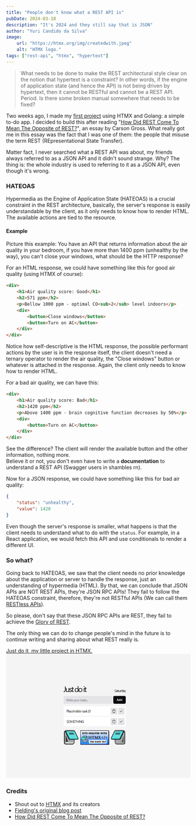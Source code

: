```yaml
---
title: "People don't know what a REST API is"
pubDate: 2024-03-18
description: "It's 2024 and they still say that is JSON"
author: "Yuri Candido da Silva"
image:
    url: "https://htmx.org/img/createdwith.jpeg"
    alt: "HTMX logo."
tags: ["rest-api", "htmx", "hypertext"]
---
```


> What needs to be done to make the REST architectural style clear on the notion that hypertext is a constraint? In other words, if the engine of application state (and hence the API) is not being driven by hypertext, then it cannot be RESTful and cannot be a REST API. Period. Is there some broken manual somewhere that needs to be fixed?

Two weeks ago, I made my <a href="https://github.com/yuirsilva/justdoit" target="_blank">first project</a> using HTMX and Golang: a simple to-do app. I decided to build this after reading "<a href="https://htmx.org/essays/how-did-rest-come-to-mean-the-opposite-of-rest/">How Did REST Come To Mean The Opposite of REST?</a>", an essay by Carson Gross. What really got me in this essay was the fact that I was one of them: the people that misuse the term REST (REpresentational State Transfer).

Matter fact, I never searched what a REST API was about, my friends always referred to as a JSON API and it didn't sound strange. Why? The thing is: the whole industry is used to referring to it as a JSON API, even though it's wrong.

### HATEOAS

Hypermedia as the Engine of Application State (HATEOAS) is a crucial constraint in the REST architecture, basically, the server's response is easily understandable by the client, as it only needs to know how to render HTML. The available actions are tied to the resource.

#### Example

Picture this example: You have an API that returns information about the air quality in your bedroom, if you have more than 1400 ppm (unhealthy by the way), you can't close your windows, what should be the HTTP response?

For an HTML response, we could have something like this for good air quality (using HTMX of course):

```html
<div>
    <h1>Air quality score: Good</h1>
    <h2>571 ppm</h2>
    <p>Bellow 1000 ppm - optimal CO<sub>2</sub> level indoors</p>
    <div>
        <button>Close windows</button>
        <button>Turn on AC</button>
    </div>
</div>
```

Notice how self-descriptive is the HTML response, the possible performant actions by the user is in the response itself, the client doesn't need a ternary operator to render the air quality, the "Close windows" button or whatever is attached in the response. Again, the client only needs to know how to render HTML.

For a bad air quality, we can have this:

```html
<div>
    <h1>Air quality score: Bad</h1>
    <h2>1420 ppm</h2>
    <p>Above 1400 ppm - brain cognitive function decreases by 50%</p>
    <div>
        <button>Turn on AC</button>
    </div>
</div>
```

See the difference? The client will render the available button and the other information, nothing more. \
Believe it or not, you don't even have to write a **documentation** to understand a REST API (Swagger users in shambles rn).

Now for a JSON response, we could have something like this for bad air quality:

```json
{
    "status": "unhealthy",
    "value": 1420
}
```

Even though the server's response is smaller, what happens is that the client needs to understand what to do with the `status`. For example, in a React application, we would fetch this API and use conditionals to render a different UI.

### So what?

Going back to HATEOAS, we saw that the client needs no prior knowledge about the application or server to handle the response, just an understanding of hypermedia (HTML). By that, we can conclude that JSON APIs are NOT REST APIs, they're JSON RPC APIs! They fail to follow the HATEOAS constraint, therefore, they're not RESTful APIs (We can call them <a href="https://htmx.org/essays/how-did-rest-come-to-mean-the-opposite-of-rest/#how-rest-came-to-mean-restless" target="_blank">RESTless APIs</a>).

So please, don't say that these JSON RPC APIs are REST, they fail to achieve the <a href="https://martinfowler.com/articles/richardsonMaturityModel.html" target="_blank">Glory of REST</a>.

The only thing we can do to change people's mind in the future is to continue writing and sharing about what REST really is.

<a href="https://github.com/yuirsilva/justdoit/tree/main" target="_blank">Just do it, my little project in HTMX.</a>
![Just do it, my little project in HTMX](https://github.com/yuirsilva/justdoit/blob/main/screenshot/therightway.png?raw=true)

### Credits

- Shout out to <a href="https://htmx.org/" target="_blank">HTMX</a> and its creators
- <a href="https://roy.gbiv.com/untangled/2008/rest-apis-must-be-hypertext-driven" target="_blank">Fielding's original blog post</a>
- <a href="https://htmx.org/essays/how-did-rest-come-to-mean-the-opposite-of-rest/" target="_blank">How Did REST Come To Mean The Opposite of REST?</a>